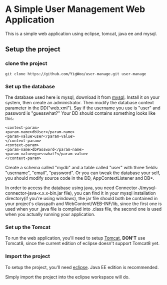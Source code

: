 A Simple User Management Web Application
========================================
This is a simple web application using eclipse, tomcat, java ee and mysql.

Setup the project
-----------------
### clone the project

    git clone https://github.com/YigWoo/user-manage.git user-manage

### Set up the database
The database used here is mysql, download it from [mysql](http://www.mysql.com/downloads/).
 Install it on your system, then create an administrator. Then modify the database context
 parameter in the DD("web.xml"). Say if the username you use is "user" and password is "guesswhat?"
 Your DD should contains something looks like this:
 
    <context-param>
    <param-name>dbUser</param-name>
    <param-value>user</param-value>
    </context-param>  
    <context-param>
    <param-name>dbPassword</param-name>
    <param-value>guesswhat?</param-value>
    </context-param>
    
Create a schema called "mydb" and a table called "user" with three fields: "username", "email", "password".
 Or you can tweak the database your self, you should modify source code in the DD, AppContextListener and DB*.

In order to access the database using java, you need Connector J(mysql-connector-java-x.x.x-bin.jar file),
 you can find it in your mysql installation directory(if you're using windows), the jar file should both
 be contained in your project's classpath and WebContent/WEB-INF/lib, since the first one is used when your
 .java file is compiled into .class file, the second one is used when you actually running your application.

### Set up the Tomcat
To run the web application, you'll need to setup [Tomcat](http://tomcat.apache.org/index.html), **DON'T** use
 Tomcat8, since the current edition of eclipse doesn't support Tomcat8 yet.
 
### Import the project
To setup the project, you'll need [eclipse](http://www.eclipse.org/downloads/). Java EE edition is recommended.
 
 Simply import the project into the eclipse workspace will do.